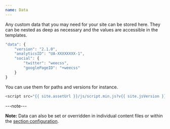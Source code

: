 ```yaml
---
name: Data
---
```


Any custom data that you may need for your site can be stored here. They can be nested as deep as necessary and the values are accessible in the templates.

```javascript
"data": {
	"version": "2.1.0",
	"analyticsID": "UA-XXXXXXXX-1",
	"social": {
		"twitter": "weecss",
		"googlePageID": "+weecss"
	}
}
```

You can use them for paths and versions for instance.

```javascript
<script src="{{ site.assetUrl }}/js/script.min.js?v{{ site.jsVersion }}"></script>
```

---note---

**Note:** Data can also be set or overridden in individual content files or within the [section configuration](#sections).